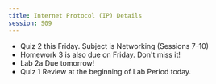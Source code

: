 ```yaml
---
title: Internet Protocol (IP) Details
session: S09
---
```


* Quiz 2 this Friday. Subject is Networking (Sessions 7-10)
* Homework 3 is also due on Friday. Don't miss it!
* Lab 2a Due tomorrow!
* Quiz 1 Review at the beginning of Lab Period today.